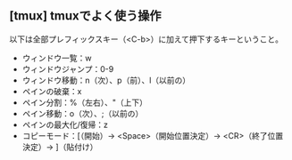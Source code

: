 ## [tmux] tmuxでよく使う操作
以下は全部プレフィックスキー（\<C-b\>）に加えて押下するキーということ。

- ウィンドウ一覧：w
- ウィンドウジャンプ：0-9
- ウィンドウ移動：n（次）、p（前）、l（以前の）
- ペインの破棄：x
- ペイン分割：%（左右）、"（上下）
- ペイン移動：o（次）、;（以前の）
- ペインの最大化/復帰：z
- コピーモード：[（開始）→  \<Space\>（開始位置決定）→ \<CR\>（終了位置決定）→ ]（貼付け）


